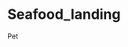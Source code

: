 # Seafood_landing

Pet
<!--//0to1 YouTube
//SCSS JS HTML CSS
//Прописать названия для рыб и взять ////еще разные картинки. Доделать полностью //лендинг с разной информацией.
 -->
